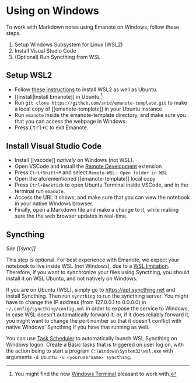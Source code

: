 # Using on Windows

To work with Markdown notes using Emanote on Windows, follow these steps.

1. Setup Windows Subsystem for Linux (WSL2)
2. Install Visual Studio Code
3. (Optional) Run Syncthing from WSL

## Setup WSL2

- Follow [these instructions](https://docs.microsoft.com/en-us/windows/wsl/install-win10) to install WSL2 as well as Ubuntu. 
- [[install|Install Emanote]] in Ubuntu.[^term]
- Run `git clone https://github.com/srid/emanote-template.git` to make a local copy of [[emanote-template]] in your Ubuntu instance
- Run `emanote` inside the emanote-template directory, and make sure you that you can access the webpage in Windows.
- Press <kbd>Ctrl+C</kbd> to exit Emanote.

[^term]: You might find the new [Windows Terminal](https://docs.microsoft.com/en-us/windows/terminal/get-started) pleasant to work with.

## Install Visual Studio Code

- Install [[vscode]] *natively* on Windows (not WSL).
- Open VSCode and install the [Remote Development](https://marketplace.visualstudio.com/items?itemName=ms-vscode-remote.vscode-remote-extensionpack) extension
- Press `Ctrl+Shift+P` and select `Remote-WSL: Open folder in WSL`
- Open the aforementioned [[emanote-template]] local copy
- Press `Ctrl+Backtick` to open Ubuntu Terminal inside VSCode, and in the terminal run `emanote`.
- Access the URL it shows, and make sure that you can view the notebook in your native Windows browser.
- Finally, open a Markdown file and make a change to it, while making sure the the web browser updates in real-time.

## Syncthing

*See [[sync]]*

This step is optional. For best experience with Emanote, we expect your notebook to live inside WSL (not Windows), due to a [WSL limitation](https://github.com/microsoft/WSL/issues/4739). Therefore, if you want to synchronize your files using Syncthing, you should install it on WSL Ubuntu, and not natively on Windows.

If you are on Ubuntu (WSL), simply go to https://apt.syncthing.net and install Syncthing. Then run `syncthing` to run the syncthing server. You might have to change the IP address (from 127.0.0.1 to 0.0.0.0) in `~/.config/syncthing/config.xml` in order to expose the service to Windows, in case WSL doesn't automatically forward it; or, if it does reliably forward it, you might want to change the port number so that it doesn't conflict with native Windows' Syncthing if you have that running as well.

You can use [Task Scheduler](https://askubuntu.com/a/1178910) to automatically launch WSL Syncthing on Windows logon. Create a Basic tasks that is triggered on user log on, with the action being to start a program `C:\Windows\System32\wsl.exe` with arguments `-d Ubuntu -u <yourusername> syncthing`.
